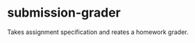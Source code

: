 submission-grader
========================

Takes assignment specification and reates a homework grader.
